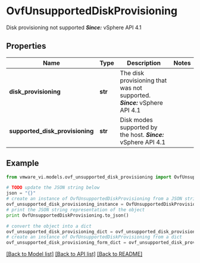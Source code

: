 # OvfUnsupportedDiskProvisioning

Disk provisioning not supported  ***Since:*** vSphere API 4.1 

## Properties
Name | Type | Description | Notes
------------ | ------------- | ------------- | -------------
**disk_provisioning** | **str** | The disk provisioning that was not supported.  ***Since:*** vSphere API 4.1  | 
**supported_disk_provisioning** | **str** | Disk modes supported by the host.  ***Since:*** vSphere API 4.1  | 

## Example

```python
from vmware_vi.models.ovf_unsupported_disk_provisioning import OvfUnsupportedDiskProvisioning

# TODO update the JSON string below
json = "{}"
# create an instance of OvfUnsupportedDiskProvisioning from a JSON string
ovf_unsupported_disk_provisioning_instance = OvfUnsupportedDiskProvisioning.from_json(json)
# print the JSON string representation of the object
print OvfUnsupportedDiskProvisioning.to_json()

# convert the object into a dict
ovf_unsupported_disk_provisioning_dict = ovf_unsupported_disk_provisioning_instance.to_dict()
# create an instance of OvfUnsupportedDiskProvisioning from a dict
ovf_unsupported_disk_provisioning_form_dict = ovf_unsupported_disk_provisioning.from_dict(ovf_unsupported_disk_provisioning_dict)
```
[[Back to Model list]](../README.md#documentation-for-models) [[Back to API list]](../README.md#documentation-for-api-endpoints) [[Back to README]](../README.md)


